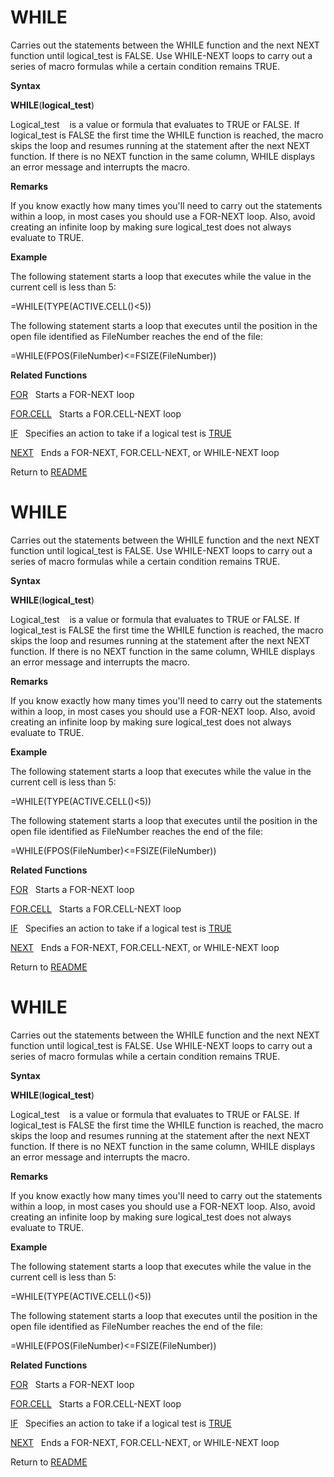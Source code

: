 # WHILE

Carries out the statements between the WHILE function and the next NEXT
function until logical\_test is FALSE. Use WHILE-NEXT loops to carry out
a series of macro formulas while a certain condition remains TRUE.

**Syntax**

**WHILE**(**logical\_test**)

Logical\_test&nbsp;&nbsp;&nbsp;&nbsp;is a value or formula that
evaluates to TRUE or FALSE. If logical\_test is FALSE the first time the
WHILE function is reached, the macro skips the loop and resumes running
at the statement after the next NEXT function. If there is no NEXT
function in the same column, WHILE displays an error message and
interrupts the macro.

**Remarks**

If you know exactly how many times you'll need to carry out the
statements within a loop, in most cases you should use a FOR-NEXT loop.
Also, avoid creating an infinite loop by making sure logical\_test does
not always evaluate to TRUE.

**Example**

The following statement starts a loop that executes while the value in
the current cell is less than 5:

\=WHILE(TYPE(ACTIVE.CELL()\<5))

The following statement starts a loop that executes until the position
in the open file identified as FileNumber reaches the end of the file:

\=WHILE(FPOS(FileNumber)\<=FSIZE(FileNumber))

**Related Functions**

[FOR](FOR.md)&nbsp;&nbsp;&nbsp;Starts a FOR-NEXT loop

[FOR.CELL](FOR.CELL.md)&nbsp;&nbsp;&nbsp;Starts a FOR.CELL-NEXT loop

[IF](IF.md)&nbsp;&nbsp;&nbsp;Specifies an action to take if a logical test is
[TRUE](TRUE.md)

[NEXT](NEXT.md)&nbsp;&nbsp;&nbsp;Ends a FOR-NEXT, FOR.CELL-NEXT, or WHILE-NEXT loop



Return to [README](README.md#W)

# WHILE

Carries out the statements between the WHILE function and the next NEXT
function until logical\_test is FALSE. Use WHILE-NEXT loops to carry out
a series of macro formulas while a certain condition remains TRUE.

**Syntax**

**WHILE**(**logical\_test**)

Logical\_test&nbsp;&nbsp;&nbsp;&nbsp;is a value or formula that
evaluates to TRUE or FALSE. If logical\_test is FALSE the first time the
WHILE function is reached, the macro skips the loop and resumes running
at the statement after the next NEXT function. If there is no NEXT
function in the same column, WHILE displays an error message and
interrupts the macro.

**Remarks**

If you know exactly how many times you'll need to carry out the
statements within a loop, in most cases you should use a FOR-NEXT loop.
Also, avoid creating an infinite loop by making sure logical\_test does
not always evaluate to TRUE.

**Example**

The following statement starts a loop that executes while the value in
the current cell is less than 5:

\=WHILE(TYPE(ACTIVE.CELL()\<5))

The following statement starts a loop that executes until the position
in the open file identified as FileNumber reaches the end of the file:

\=WHILE(FPOS(FileNumber)\<=FSIZE(FileNumber))

**Related Functions**

[FOR](FOR.md)&nbsp;&nbsp;&nbsp;Starts a FOR-NEXT loop

[FOR.CELL](FOR.CELL.md)&nbsp;&nbsp;&nbsp;Starts a FOR.CELL-NEXT loop

[IF](IF.md)&nbsp;&nbsp;&nbsp;Specifies an action to take if a logical test is
[TRUE](TRUE.md)

[NEXT](NEXT.md)&nbsp;&nbsp;&nbsp;Ends a FOR-NEXT, FOR.CELL-NEXT, or WHILE-NEXT loop



Return to [README](README.md#W)

# WHILE

Carries out the statements between the WHILE function and the next NEXT
function until logical\_test is FALSE. Use WHILE-NEXT loops to carry out
a series of macro formulas while a certain condition remains TRUE.

**Syntax**

**WHILE**(**logical\_test**)

Logical\_test&nbsp;&nbsp;&nbsp;&nbsp;is a value or formula that
evaluates to TRUE or FALSE. If logical\_test is FALSE the first time the
WHILE function is reached, the macro skips the loop and resumes running
at the statement after the next NEXT function. If there is no NEXT
function in the same column, WHILE displays an error message and
interrupts the macro.

**Remarks**

If you know exactly how many times you'll need to carry out the
statements within a loop, in most cases you should use a FOR-NEXT loop.
Also, avoid creating an infinite loop by making sure logical\_test does
not always evaluate to TRUE.

**Example**

The following statement starts a loop that executes while the value in
the current cell is less than 5:

\=WHILE(TYPE(ACTIVE.CELL()\<5))

The following statement starts a loop that executes until the position
in the open file identified as FileNumber reaches the end of the file:

\=WHILE(FPOS(FileNumber)\<=FSIZE(FileNumber))

**Related Functions**

[FOR](FOR.md)&nbsp;&nbsp;&nbsp;Starts a FOR-NEXT loop

[FOR.CELL](FOR.CELL.md)&nbsp;&nbsp;&nbsp;Starts a FOR.CELL-NEXT loop

[IF](IF.md)&nbsp;&nbsp;&nbsp;Specifies an action to take if a logical test is
[TRUE](TRUE.md)

[NEXT](NEXT.md)&nbsp;&nbsp;&nbsp;Ends a FOR-NEXT, FOR.CELL-NEXT, or WHILE-NEXT loop



Return to [README](README.md#W)

